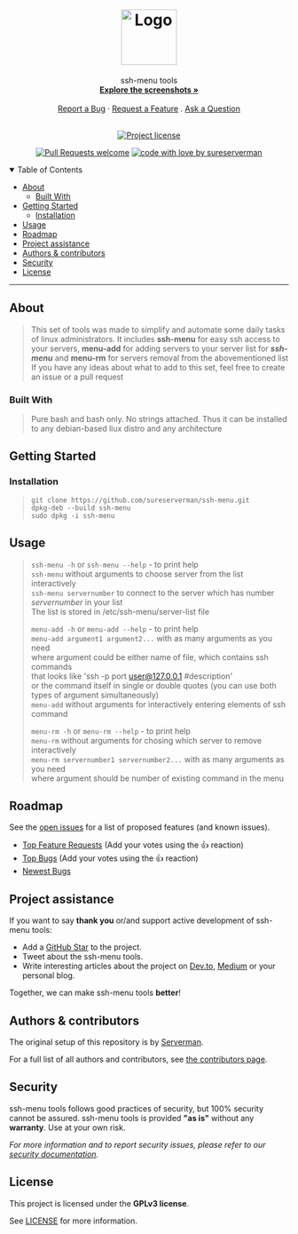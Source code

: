 <h1 align="center">
  <a href="https://github.com/sureserverman/ssh-menu">
    <!-- Please provide path to your logo here -->
    <img src="docs/images/logo.svg" alt="Logo" width="100" height="100">
  </a>
</h1>

<div align="center">
  ssh-menu tools
  <br />
  <a href="#about"><strong>Explore the screenshots »</strong></a>
  <br />
  <br />
  <a href="https://github.com/sureserverman/ssh-menu/issues/new?assignees=&labels=bug&template=01_BUG_REPORT.md&title=bug%3A+">Report a Bug</a>
  ·
  <a href="https://github.com/sureserverman/ssh-menu/issues/new?assignees=&labels=enhancement&template=02_FEATURE_REQUEST.md&title=feat%3A+">Request a Feature</a>
  .
  <a href="https://github.com/sureserverman/ssh-menu/issues/new?assignees=&labels=question&template=04_SUPPORT_QUESTION.md&title=support%3A+">Ask a Question</a>
</div>

<div align="center">
<br />

[![Project license](https://img.shields.io/github/license/sureserverman/ssh-menu.svg?style=flat-square)](LICENSE)

[![Pull Requests welcome](https://img.shields.io/badge/PRs-welcome-ff69b4.svg?style=flat-square)](https://github.com/sureserverman/ssh-menu/issues?q=is%3Aissue+is%3Aopen+label%3A%22help+wanted%22)
[![code with love by sureserverman](https://img.shields.io/badge/%3C%2F%3E%20with%20%E2%99%A5%20by-sureserverman-ff1414.svg?style=flat-square)](https://github.com/sureserverman)

</div>

<details open="open">
<summary>Table of Contents</summary>

- [About](#about)
  - [Built With](#built-with)
- [Getting Started](#getting-started)
  - [Installation](#installation)
- [Usage](#usage)
- [Roadmap](#roadmap)
- [Project assistance](#project-assistance)
- [Authors & contributors](#authors--contributors)
- [Security](#security)
- [License](#license)

</details>

---

## About

> This set of tools was made to simplify and automate some daily tasks of linux administrators. 
> It includes **ssh-menu** for easy ssh access to your servers, **menu-add** for adding servers to your server list for ***ssh-menu*** and
> **menu-rm** for servers removal from the abovementioned list
> If you have any ideas about what to add to this set, feel free to create an issue or a pull request

### Built With

> Pure bash and bash only. No strings attached. Thus it can be installed to any debian-based liux distro and any architecture

## Getting Started

### Installation

> `git clone https://github.com/sureserverman/ssh-menu.git`\
> `dpkg-deb --build ssh-menu`\
> `sudo dpkg -i ssh-menu`


## Usage

> `ssh-menu -h` or `ssh-menu --help` - to print help\
> `ssh-menu` without arguments to choose server from the list interactively\
> `ssh-menu servernumber` to connect to the server which has number *servernumber* in your list\
> The list is stored in /etc/ssh-menu/server-list file
> 
> `menu-add -h` or `menu-add --help` - to print help\
> `menu-add argument1 argument2...` with as many arguments as you need\
> where argument could be either name of file, which contains ssh commands\
> that looks like 'ssh -p port user@127.0.0.1 #description'\
> or the command itself in single or double quotes (you can use both types of argument simultaneously)\
> `menu-add` without arguments for interactively entering elements of ssh command
> 
> `menu-rm -h` or `menu-rm --help` - to print help\
> `menu-rm` without arguments for chosing which server to remove interactively\
> `menu-rm servernumber1 servernumber2...` with as many arguments as you need\
> where argument should be number of existing command in the menu

## Roadmap

See the [open issues](https://github.com/sureserverman/ssh-menu/issues) for a list of proposed features (and known issues).

- [Top Feature Requests](https://github.com/sureserverman/ssh-menu/issues?q=label%3Aenhancement+is%3Aopen+sort%3Areactions-%2B1-desc) (Add your votes using the 👍 reaction)
- [Top Bugs](https://github.com/sureserverman/ssh-menu/issues?q=is%3Aissue+is%3Aopen+label%3Abug+sort%3Areactions-%2B1-desc) (Add your votes using the 👍 reaction)
- [Newest Bugs](https://github.com/sureserverman/ssh-menu/issues?q=is%3Aopen+is%3Aissue+label%3Abug)

## Project assistance

If you want to say **thank you** or/and support active development of ssh-menu tools:

- Add a [GitHub Star](https://github.com/sureserverman/ssh-menu) to the project.
- Tweet about the ssh-menu tools.
- Write interesting articles about the project on [Dev.to](https://dev.to/), [Medium](https://medium.com/) or your personal blog.

Together, we can make ssh-menu tools **better**!

## Authors & contributors

The original setup of this repository is by [Serverman](https://github.com/sureserverman).

For a full list of all authors and contributors, see [the contributors page](https://github.com/sureserverman/ssh-menu/contributors).

## Security

ssh-menu tools follows good practices of security, but 100% security cannot be assured.
ssh-menu tools is provided **"as is"** without any **warranty**. Use at your own risk.

_For more information and to report security issues, please refer to our [security documentation](docs/SECURITY.md)._

## License

This project is licensed under the **GPLv3 license**.

See [LICENSE](LICENSE.md) for more information.
